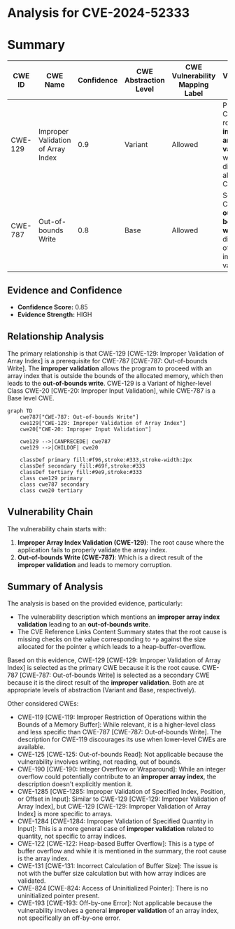 # Analysis for CVE-2024-52333

# Summary
| CWE ID | CWE Name | Confidence | CWE Abstraction Level | CWE Vulnerability Mapping Label | CWE-Vulnerability Mapping Notes |
|---|---|---|---|---|---|
| CWE-129 | Improper Validation of Array Index | 0.9 | Variant | Allowed | Primary CWE: The root cause is **improper array index validation** which directly aligns with CWE-129. |
| CWE-787 | Out-of-bounds Write | 0.8 | Base | Allowed | Secondary CWE: The **out-of-bounds write** is a direct result of the improper validation. |

## Evidence and Confidence

*   **Confidence Score:** 0.85
*   **Evidence Strength:** HIGH

## Relationship Analysis
The primary relationship is that CWE-129 [CWE-129: Improper Validation of Array Index] is a prerequisite for CWE-787 [CWE-787: Out-of-bounds Write]. The **improper validation** allows the program to proceed with an array index that is outside the bounds of the allocated memory, which then leads to the **out-of-bounds write**. CWE-129 is a Variant of higher-level Class CWE-20 [CWE-20: Improper Input Validation], while CWE-787 is a Base level CWE.

```mermaid
graph TD
    cwe787["CWE-787: Out-of-bounds Write"]
    cwe129["CWE-129: Improper Validation of Array Index"]
    cwe20["CWE-20: Improper Input Validation"]
    
    cwe129 -->|CANPRECEDE| cwe787
    cwe129 -->|CHILDOF| cwe20
    
    classDef primary fill:#f96,stroke:#333,stroke-width:2px
    classDef secondary fill:#69f,stroke:#333
    classDef tertiary fill:#9e9,stroke:#333
    class cwe129 primary
    class cwe787 secondary
    class cwe20 tertiary
```

## Vulnerability Chain
The vulnerability chain starts with:
1.  **Improper Array Index Validation (CWE-129)**: The root cause where the application fails to properly validate the array index.
2.  **Out-of-bounds Write (CWE-787)**: Which is a direct result of the **improper validation** and leads to memory corruption.

## Summary of Analysis
The analysis is based on the provided evidence, particularly:
*   The vulnerability description which mentions an **improper array index validation** leading to an **out-of-bounds write**.
*   The CVE Reference Links Content Summary states that the root cause is missing checks on the value corresponding to `*p` against the size allocated for the pointer `q` which leads to a heap-buffer-overflow.

Based on this evidence, CWE-129 [CWE-129: Improper Validation of Array Index] is selected as the primary CWE because it is the root cause. CWE-787 [CWE-787: Out-of-bounds Write] is selected as a secondary CWE because it is the direct result of the **improper validation**. Both are at appropriate levels of abstraction (Variant and Base, respectively).

Other considered CWEs:
*   CWE-119 [CWE-119: Improper Restriction of Operations within the Bounds of a Memory Buffer]: While relevant, it is a higher-level class and less specific than CWE-787 [CWE-787: Out-of-bounds Write]. The description for CWE-119 discourages its use when lower-level CWEs are available.
*   CWE-125 [CWE-125: Out-of-bounds Read]: Not applicable because the vulnerability involves writing, not reading, out of bounds.
*   CWE-190 [CWE-190: Integer Overflow or Wraparound]: While an integer overflow could potentially contribute to an **improper array index**, the description doesn't explicitly mention it.
*   CWE-1285 [CWE-1285: Improper Validation of Specified Index, Position, or Offset in Input]: Similar to CWE-129 [CWE-129: Improper Validation of Array Index], but CWE-129 [CWE-129: Improper Validation of Array Index] is more specific to arrays.
*   CWE-1284 [CWE-1284: Improper Validation of Specified Quantity in Input]: This is a more general case of **improper validation** related to quantity, not specific to array indices.
*   CWE-122 [CWE-122: Heap-based Buffer Overflow]: This is a type of buffer overflow and while it is mentioned in the summary, the root cause is the array index.
*   CWE-131 [CWE-131: Incorrect Calculation of Buffer Size]: The issue is not with the buffer size calculation but with how array indices are validated.
* CWE-824 [CWE-824: Access of Uninitialized Pointer]: There is no uninitialized pointer present.
* CWE-193 [CWE-193: Off-by-one Error]: Not applicable because the vulnerability involves a general **improper validation** of an array index, not specifically an off-by-one error.